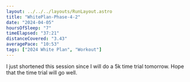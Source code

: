 ```yaml
---
layout: ../../../layouts/RunLayout.astro
title: "WhitePlan-Phase-4-2"
date: "2024-04-05"
hoursOfSleep: "7"
timeElapsed: "37:21"
distanceCovered: "3.43"
averagePace: "10:53"
tags: ["2024 White Plan", "Workout"]
---
```


I just shortened this session since I will do a 5k time trial tomorrow. Hope that the time trial will go well.
